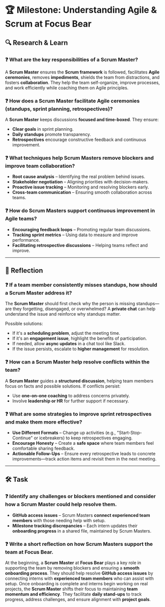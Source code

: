 # 🏆 Milestone: Understanding Agile & Scrum at Focus Bear

## 🔍 Research & Learn

### ❓ What are the key responsibilities of a Scrum Master?  
  A **Scrum Master** ensures the **Scrum framework** is followed, facilitates **Agile ceremonies**, removes **impediments**, shields the team from distractions, and fosters **collaboration**. They help the team self-organize, improve processes, and work efficiently while coaching them on Agile principles.

### ❓ How does a Scrum Master facilitate Agile ceremonies (standups, sprint planning, retrospectives)?  
  A **Scrum Master** keeps discussions **focused and time-boxed**. They ensure:
- **Clear goals** in sprint planning.  
- **Daily standups** promote transparency.  
- **Retrospectives** encourage constructive feedback and continuous improvement.  

### ❓ What techniques help Scrum Masters remove blockers and improve team collaboration?  
- **Root cause analysis** – Identifying the real problem behind issues.  
- **Stakeholder negotiation** – Aligning priorities with decision-makers.  
- **Proactive issue tracking** – Monitoring and resolving blockers early.  
- **Cross-team communication** – Ensuring smooth collaboration across teams.  

### ❓ How do Scrum Masters support continuous improvement in Agile teams?  
- **Encouraging feedback loops** – Promoting regular team discussions.  
- **Tracking sprint metrics** – Using data to measure and improve performance.  
- **Facilitating retrospective discussions** – Helping teams reflect and improve.  

---

## 📝 Reflection

### ❓ If a team member consistently misses standups, how should a Scrum Master address it?  
  The **Scrum Master** should first check why the person is missing standups—are they forgetting, disengaged, or overwhelmed? A **private chat** can help understand the issue and reinforce why standups matter.  

Possible solutions:
- If it's a **scheduling problem**, adjust the meeting time.  
- If it's an **engagement issue**, highlight the benefits of participation.  
- If needed, allow **async updates** in a chat tool like Slack.  
- If the issue persists, escalate to **higher management** for resolution.  

### ❓ How can a Scrum Master help resolve conflicts within the team?  
  A **Scrum Master** guides a **structured discussion**, helping team members focus on facts and possible solutions. If conflicts persist:
- Use **one-on-one coaching** to address concerns privately.  
- Involve **leadership or HR** for further support if necessary.  

### ❓ What are some strategies to improve sprint retrospectives and make them more effective?  
- **Use Different Formats** – Change up activities (e.g., "Start-Stop-Continue" or icebreakers) to keep retrospectives engaging.  
- **Encourage Honesty** – Create a **safe space** where team members feel comfortable sharing feedback.  
- **Actionable Follow-Ups** – Ensure every retrospective leads to concrete improvements—track action items and revisit them in the next meeting.  

---

## 🛠️ Task

### ❓ Identify any challenges or blockers mentioned and consider how a Scrum Master could help resolve them.  
- **GitHub access issues** – Scrum Masters **connect experienced team members** with those needing help with setup.  
- **Milestone tracking discrepancies** – Each intern updates their **onboarding progress** in a shared file, maintained by Scrum Masters.  

### ❓ Write a short reflection on how Scrum Masters support the team at Focus Bear.  
  At the beginning, a **Scrum Master** at **Focus Bear** plays a key role in supporting the team by removing blockers and ensuring a **smooth onboarding process**. They should help resolve **GitHub access issues** by connecting interns with **experienced team members** who can assist with setup. 
  Once onboarding is complete and interns begin working on real projects, the **Scrum Master** shifts their focus to maintaining **team momentum and efficiency**. They facilitate **daily stand-ups** to track progress, address challenges, and ensure alignment with **project goals**.
